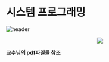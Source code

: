 # 시스템 프로그래밍

![header](https://capsule-render.vercel.app/api?type=wave&color=0:EEFF00,100:a82da8&height=300&section=header&text=System%20Pgm&animation=blinking&fontSize=60&fontColor=E1D4F6)

<div align="center">
	<img src="https://img.shields.io/badge/CSS3-1572B6?style=flat&logo=CSS3&logoColor=white" />
	
</div>

<h20> <b>교수님의 pdf파일들<b> 참조 <h20>

